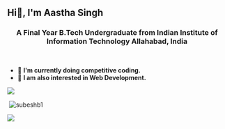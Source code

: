<h2 align="left">Hi👋, I'm Aastha Singh</h1>
<h3 align="center">A Final Year B.Tech Undergraduate from Indian Institute of Information Technology Allahabad, India</h3>

<br/>

- 🌱  **I'm currently doing competitive coding.**
- 🌱  **I am also interested in Web Development.**
<img src="https://github-profile-trophy.vercel.app/?username=aasthasingh650&theme=dracula&column=3&margin-w=15&margin-h=15 (https://github.com/ryo-ma/github-profile-trophy)">

<p>&nbsp;<img align="center" src="https://github-readme-stats.vercel.app/api?username=aasthasingh650&show_icons=true&count_private=true&theme=dark" alt="subeshb1" /></p>
<img align="center" src="https://github-readme-stats.vercel.app/api/top-langs/?username=aasthasingh650&layout=compact&theme=dark" />
